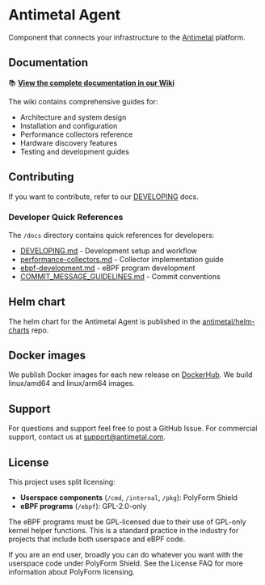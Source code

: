 # Antimetal Agent

Component that connects your infrastructure to the [Antimetal](https://antimetal.com) platform.

## Documentation

📚 **[View the complete documentation in our Wiki](https://github.com/antimetal/agent/wiki)**

The wiki contains comprehensive guides for:
- Architecture and system design
- Installation and configuration
- Performance collectors reference
- Hardware discovery features
- Testing and development guides

## Contributing

If you want to contribute, refer to our [DEVELOPING](./docs/DEVELOPING.md) docs.

### Developer Quick References

The `/docs` directory contains quick references for developers:
- [DEVELOPING.md](./docs/DEVELOPING.md) - Development setup and workflow
- [performance-collectors.md](./docs/performance-collectors.md) - Collector implementation guide
- [ebpf-development.md](./docs/ebpf-development.md) - eBPF program development
- [COMMIT_MESSAGE_GUIDELINES.md](./docs/COMMIT_MESSAGE_GUIDELINES.md) - Commit conventions

## Helm chart

The helm chart for the Antimetal Agent is published in the [antimetal/helm-charts](https://github.com/antimetal/helm-charts) repo.

## Docker images

We publish Docker images for each new release on [DockerHub](https://hub.docker.com/r/antimetal/agent).
We build linux/amd64 and linux/arm64 images.

## Support
For questions and support feel free to post a GitHub Issue.
For commercial support, contact us at support@antimetal.com.

## License

This project uses split licensing:

- **Userspace components** (`/cmd`, `/internal`, `/pkg`): PolyForm Shield
- **eBPF programs** (`/ebpf`): GPL-2.0-only

The eBPF programs must be GPL-licensed due to their use of GPL-only kernel helper functions. 
This is a standard practice in the industry for projects that include both userspace and eBPF code.

If you are an end user, broadly you can do whatever you want with the userspace code under PolyForm Shield.
See the License FAQ for more information about PolyForm licensing.

